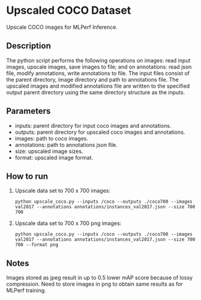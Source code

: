 # Upscaled COCO Dataset
Upscale COCO images for MLPerf Inference.

## Description
The python script performs the following operations on images: read input images, upscale images, save images to file; and on annotations: read json file, modify annotations, write annotations to file. The input files consist of the parent directory, image directory and path to annotations file. The upscaled images and modified annotations file are written to the specified output parent directory using the same directory structure as the inputs.

## Parameters
- inputs: parent directory for input coco images and annotations.
- outputs: parent directory for upscaled coco images and annotations.
- images: path to coco images.
- annotations: path to annotations json file.
- size: upscaled image sizes.
- format: upscaled image format.

## How to run
1. Upscale data set to 700 x 700 images:
   ```
   python upscale_coco.py --inputs /coco --outputs ./coco700 --images val2017 --annotations annotations/instances_val2017.json --size 700 700
   ```

2. Upscale data set to 700 x 700 png images:
   ```
   python upscale_coco.py --inputs /coco --outputs ./coco700 --images val2017 --annotations annotations/instances_val2017.json --size 700 700 --format png
   ```

## Notes
Images stored as jpeg result in up to 0.5 lower mAP score because of lossy compression. Need to store images in png to obtain same results as for MLPerf training.

